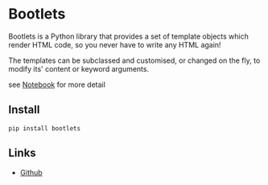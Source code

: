 # Bootlets

Bootlets is a Python library that provides a set of template objects which render HTML code, so you never have to write any HTML again!

The templates can be subclassed and customised, or changed on the fly, to modify its' content or keyword arguments.

see [Notebook](https://github.com/NixonInnes/bootlets/blob/master/example.ipynb) for more detail


## Install

`pip install bootlets`


## Links
* [Github](https://github.com/NixonInnes/bootlets>)